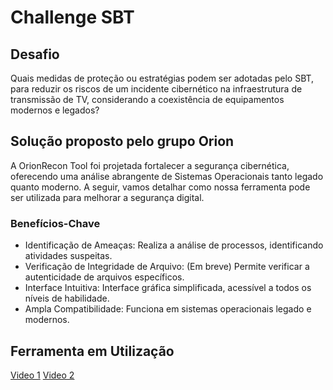 # Challenge SBT

## Desafio
Quais medidas de proteção ou estratégias podem ser adotadas pelo SBT, para reduzir os riscos de um incidente cibernético na infraestrutura de transmissão de TV, considerando a coexistência de equipamentos modernos e legados?

## Solução proposto pelo grupo Orion
A OrionRecon Tool foi projetada fortalecer a segurança cibernética, oferecendo uma análise abrangente de Sistemas Operacionais tanto legado quanto moderno. A seguir, vamos detalhar como nossa ferramenta pode ser utilizada para melhorar a segurança digital.
### Benefícios-Chave
- Identificação de Ameaças: Realiza a análise de processos, identificando
atividades suspeitas.
- Verificação de Integridade de Arquivo: (Em breve) Permite verificar a
autenticidade de arquivos específicos.
- Interface Intuitiva: Interface gráfica simplificada, acessível a todos os níveis
de habilidade.
- Ampla Compatibilidade: Funciona em sistemas operacionais legado e
modernos.
## Ferramenta em Utilização
[Video 1](https://youtu.be/pEIabTwaKdo)
[Video 2](https://youtu.be/8WG6RgGgpQ0)
